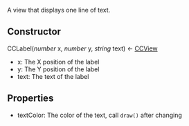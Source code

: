 A view that displays one line of text.
## Constructor
CCLabel(*number* x, *number* y, *string* text) <- [CCView](CCView.md)

* x: The X position of the label
* y: The Y position of the label
* text: The text of the label
## Properties
* textColor: The color of the text, call `draw()` after changing